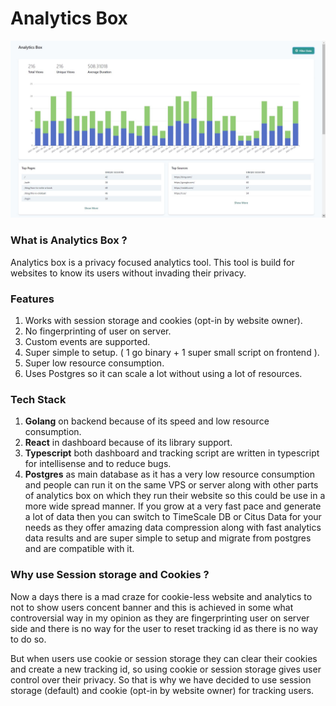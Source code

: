 # Analytics Box

![Analytics-Box demo dashboard image](./assets/dashboard/1.jpg)

### What is Analytics Box ?

Analytics box is a privacy focused analytics tool. This tool is build for websites to know its users without invading their privacy.

### Features
1. Works with session storage and cookies (opt-in by website owner).
2. No fingerprinting of user on server.
3. Custom events are supported.
4. Super simple to setup. ( 1 go binary + 1 super small script on frontend ).
5. Super low resource consumption.
6. Uses Postgres so it can scale a lot without using a lot of resources.

### Tech Stack
1. **Golang** on backend because of its speed and low resource consumption.
2. **React** in dashboard because of its library support.
3. **Typescript** both dashboard and tracking script are written in typescript for intellisense and to reduce bugs.
4. **Postgres** as main database as it has a very low resource consumption and people can run it on the same VPS or server along with other parts of analytics box on which they run their website so this could be use in a more wide spread manner. If you grow at a very fast pace and generate a lot of data then you can switch to TimeScale DB or Citus Data for your needs as they offer amazing data compression along with fast analytics data results and are super simple to setup and migrate from postgres and are compatible with it.

### Why use Session storage and Cookies ?
Now a days there is a mad craze for cookie-less website and analytics to not to show users concent banner and this is achieved in some what controversial way in my opinion as they are fingerprinting user on server side and there is no way for the user to reset tracking id as there is no way to do so.

But when users use cookie or session storage they can clear their cookies and create a new tracking id, so using cookie or session storage gives user control over their privacy. So that is why we have decided to use session storage (default) and cookie (opt-in by website owner) for tracking users.